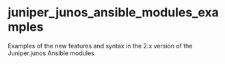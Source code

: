# juniper_junos_ansible_modules_examples
Examples of the new features and syntax in the 2.x version of the Juniper.junos Ansible modules
